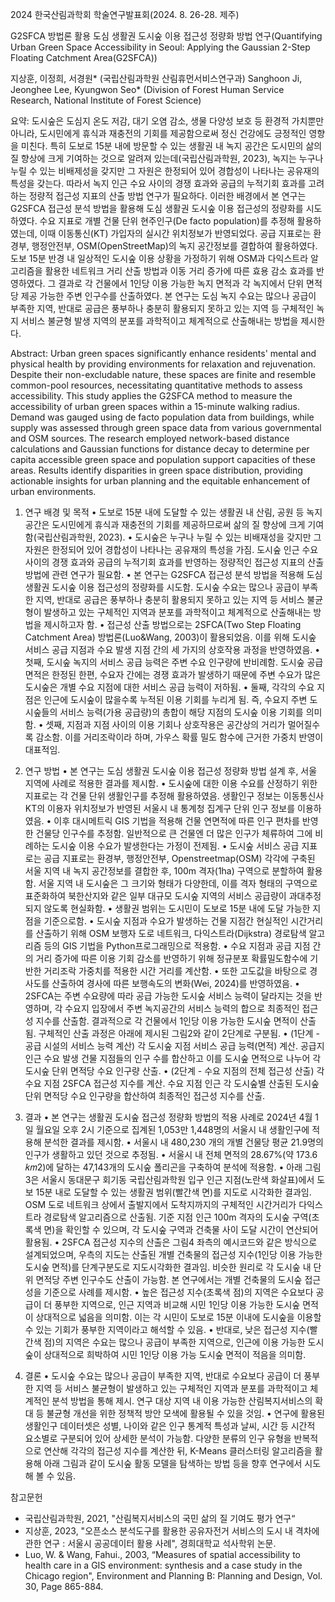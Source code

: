 2024 한국산림과학회 학술연구발표회(2024. 8. 26-28. 제주)

G2SFCA 방법론 활용 도심 생활권 도시숲 이용 접근성 정량화 방법 연구(Quantifying Urban Green Space Accessibility in Seoul: Applying the Gaussian 2-Step Floating Catchment Area(G2SFCA))

지상훈, 이정희, 서경원* (국립산림과학원 산림휴먼서비스연구과)
Sanghoon Ji, Jeonghee Lee, Kyungwon Seo* (Division of Forest Human Service Research, National Institute of Forest Science)

요약:
도시숲은 도심지 온도 저감, 대기 오염 감소, 생물 다양성 보호 등 환경적 가치뿐만 아니라, 도시민에게 휴식과 재충전의 기회를 제공함으로써 정신 건강에도 긍정적인 영향을 미친다. 
특히 도보로 15분 내에 방문할 수 있는 생활권 내 녹지 공간은 도시민의 삶의 질 향상에 크게 기여하는 것으로 알려져 있는데(국립산림과학원, 2023), 녹지는 누구나 누릴 수 있는 비배제성을 갖지만 그 자원은 한정되어 있어 경합성이 나타나는 공유재의 특성을 갖는다. 
따라서 녹지 인근 수요 사이의 경쟁 효과와 공급의 누적기회 효과를 고려하는 정량적 접근성 지표의 산출 방법 연구가 필요하다. 이러한 배경에서 본 연구는 G2SFCA 접근성 분석 방법을 활용해 도심 생활권 도시숲 이용 접근성의 정량화를 시도하였다. 
수요 지표로 개별 건물 단위 현주인구(De facto population)를 추정해 활용하였는데, 이때 이동통신(KT) 가입자의 실시간 위치정보가 반영되었다. 공급 지표로는 환경부, 행정안전부, OSM(OpenStreetMap)의 녹지 공간정보를 결합하여 활용하였다. 
도보 15분 반경 내 일상적인 도시숲 이용 상황을 가정하기 위해 OSM과 다익스트라 알고리즘을 활용한 네트워크 거리 산출 방법과 이동 거리 증가에 따른 효용 감소 효과를 반영하였다. 
그 결과로 각 건물에서 1인당 이용 가능한 녹지 면적과 각 녹지에서 단위 면적당 제공 가능한 주변 인구수를 산출하였다. 
본 연구는 도심 녹지 수요는 많으나 공급이 부족한 지역, 반대로 공급은 풍부하나 충분히 활용되지 못하고 있는 지역 등 구체적인 녹지 서비스 불균형 발생 지역의 분포를 과학적이고 체계적으로 산출해내는 방법을 제시한다. 

Abstract: 
Urban green spaces significantly enhance residents' mental and physical health by providing environments for relaxation and rejuvenation. 
Despite their non-excludable nature, these spaces are finite and resemble common-pool resources, necessitating quantitative methods to assess accessibility. 
This study applies the G2SFCA method to measure the accessibility of urban green spaces within a 15-minute walking radius. 
Demand was gauged using de facto population data from buildings, while supply was assessed through green space data from various governmental and OSM sources. 
The research employed network-based distance calculations and Gaussian functions for distance decay to determine per capita accessible green space and population support capacities of these areas. 
Results identify disparities in green space distribution, providing actionable insights for urban planning and the equitable enhancement of urban environments.


1. 연구 배경 및 목적
• 도보로 15분 내에 도달할 수 있는 생활권 내 산림, 공원 등 녹지 공간은 도시민에게 휴식과 재충전의 기회를 제공하므로써 삶의 질 향상에 크게 기여함(국립산림과학원, 2023).
• 도시숲은 누구나 누릴 수 있는 비배재성을 갖지만 그 자원은 한정되어 있어 경합성이 나타나는 공유재의 특성을 가짐. 도시숲 인근 수요 사이의 경쟁 효과와 공급의 누적기회 효과를 반영하는 정량적인 접근성 지표의 산출 방법에 관련 연구가 필요함.
• 본 연구는 G2SFCA 접근성 분석 방법을 적용해 도심 생활권 도시숲 이용 접근성의 정량화를 시도함. 도시숲 수요는 많으나 공급이 부족한 지역, 반대로 공급은 풍부하나 충분히 활용되지 못하고 있는 지역 등 서비스 불균형이 발생하고 있는 구체적인 지역과 분포를 과학적이고 체계적으로 산출해내는 방법을 제시하고자 함.
• 접근성 산출 방법으로는 2SFCA(Two Step Floating Catchment Area) 방법론(Luo&Wang, 2003)이 활용되었음. 이를 위해 도시숲 서비스 공급 지점과 수요 발생 지점 간의 세 가지의 상호작용 과정을 반영하였음.
    • 첫째, 도시숲 녹지의 서비스 공급 능력은 주변 수요 인구량에 반비례함. 도시숲 공급 면적은 한정된 한편, 수요자 간에는 경쟁 효과가 발생하기 때문에 주변 수요가 많은 도시숲은 개별 수요 지점에 대한 서비스 공급 능력이 저하됨.
    • 둘째, 각각의 수요 지점은 인근에 도시숲이 많을수록 누적된 이용 기회를 누리게 됨. 즉, 수요지 주변 도시숲들의 서비스 능력(가용 공급량)의 총합이 해당 지점의 도시숲 이용 기회를 의미함.
    • 셋째, 지점과 지점 사이의 이용 기회나 상호작용은 공간상의 거리가 멀어질수록 감소함. 이를 거리조락이라 하며, 가우스 확률 밀도 함수에 근거한 가중치 반영이 대표적임.

2. 연구 방법
• 본 연구는 도심 생활권 도시숲 이용 접근성 정량화 방법 설계 후, 서울 지역에 사례로 적용한 결과를 제시함.
• 도시숲에 대한 이용 수요를 산정하기 위한 지표로는 각 건물 단위 생활인구를 추정해 활용하였음. 생활인구 정보는 이동통신사 KT의 이용자 위치정보가 반영된 서울시 내 통계청 집계구 단위 인구 정보를 이용하였음.
• 이후 대시메트릭 GIS 기법을 적용해 건물 연면적에 따른 인구 편차를 반영한 건물당 인구수를 추정함. 일반적으로 큰 건물엔 더 많은 인구가 체류하여 그에 비례하는 도시숲 이용 수요가 발생한다는 가정이 전제됨.
• 도시숲 서비스 공급 지표로는 공급 지표로는 환경부, 행정안전부, Openstreetmap(OSM) 각각에 구축된 서울 지역 내 녹지 공간정보를 결합한 후, 100m 격자(1ha) 구역으로 분할하여 활용함.
  서울 지역 내 도시숲은 그 크기와 형태가 다양한데, 이를 격자 형태의 구역으로 표준화하여 북한산지와 같은 일부 대규모 도시숲 지역의 서비스 공급량이 과대추정 되지 않도록 현실화함.
• 생활권 범위는 도시민이 도보로 15분 내에 도달 가능한 지점을 기준으로함.
• 도시숲 지점과 수요가 발생하는 건물 지점간 현실적인 시간거리를 산출하기 위해 OSM 보행자 도로 네트워크, 다익스트라(Dijkstra) 경로탐색 알고리즘 등의 GIS 기법을 Python프로그래밍으로 적용함.
• 수요 지점과 공급 지점 간의 거리 증가에 따른 이용 기회 감소를 반영하기 위해 정규분포 확률밀도함수에 기반한 거리조락 가중치를 적용한 시간 거리를 계산함.
• 또한 고도값을 바탕으로 경사도를 산출하여 경사에 따른 보행속도의 변화(Wei, 2024)를 반영하였음.
• 2SFCA는 주변 수요량에 따라 공급 가능한 도시숲 서비스 능력이 달라지는 것을 반영하며, 각 수요지 입장에서 주변 녹지공간의 서비스 능력의 합으로 최종적인 접근성 지수를 산출함. 결과적으로 각 건물에서 1인당 이용 가능한 도시숲 면적이 산출됨. 구체적인 산출 과정은 아래에 제시된 그림2와 같이 2단계로 구분됨.
    • (1단계 - 공급 시설의 서비스 능력 계산) 각 도시숲 지점 서비스 공급 능력(면적) 계산. 공급지 인근 수요 발생 건물 지점들의 인구 수를 합산하고 이를 도시숲 면적으로 나누어 각 도시숲 단위 면적당 수요 인구량 산출.
    • (2단계 - 수요 지점의 전체 접근성 산출) 각 수요 지점 2SFCA 접근성 지수를 계산. 수요 지점 인근 각 도시숲별 산출된 도시숲 단위 면적당 수요 인구량을 합산하여 최종적인 접근성 지수를 산출.

3. 결과
• 본 연구는 생활권 도시숲 접근성 정량화 방법의 적용 사례로 2024년 4월 1일 월요일 오후 2시 기준으로 집계된 1,053만 1,448명의 서울시 내 생활인구에 적용해 분석한 결과를 제시함.
• 서울시 내 480,230 개의 개별 건물당 평균 21.9명의 인구가 생활하고 있던 것으로 추정됨.
• 서울시 내 전체 면적의 28.67%(약 173.6 𝑘𝑚2)에 달하는 47,143개의 도시숲 폴리곤을 구축하여 분석에 적용함.
• 아래 그림3은 서울시 동대문구 회기동 국립산림과학원 입구 인근 지점(노란색 화살표)에서 도보 15분 내로 도달할 수 있는 생활권 범위(빨간색 면)를 지도로 시각화한 결과임.
  OSM 도로 네트워크 상에서 출발지에서 도착지까지의 구체적인 시간거리가 다익스트라 경로탐색 알고리즘으로 산출됨. 기준 지점 인근 100m 격자의 도시숲 구역(초록색 면)을 확인할 수 있으며, 각 도시숲 구역과 건축물 사이 도달 시간이 연산되어 활용됨.
• 2SFCA 접근성 지수의 산출은 그림4 좌측의 예시코드와 같은 방식으로 설계되었으며, 우측의 지도는 산출된 개별 건축물의 접근성 지수(1인당 이용 가능한 도시숲 면적)를 단계구분도로 지도시각화한 결과임.
비슷한 원리로 각 도시숲 내 단위 면적당 주변 인구수도 산출이 가능함. 본 연구에서는 개별 건축물의 도시숲 접근성을 기준으로 사례를 제시함.
• 높은 접근성 지수(초록색 점)의 지역은 수요보다 공급이 더 풍부한 지역으로, 인근 지역과 비교해 시민 1인당 이용 가능한 도시숲 면적이 상대적으로 넓음을 의미함. 이는 각 시민이 도보로 15분 이내에 도시숲을 이용할 수 있는 기회가 풍부한 지역이라고 해석할 수 있음.
• 반대로, 낮은 접근성 지수(빨간색 점)의 지역은 수요는 많으나 공급이 부족한 지역으로, 인근에 이용 가능한 도시숲이 상대적으로 희박하여 시민 1인당 이용 가능 도시숲 면적이 적음을 의미함.

4. 결론
• 도시숲 수요는 많으나 공급이 부족한 지역, 반대로 수요보다 공급이 더 풍부한 지역 등 서비스 불균형이 발생하고 있는 구체적인 지역과 분포를 과학적이고 체계적인 분석 방법을 통해 제시. 연구 대상 지역 내 이용 가능한 산림복지서비스의 확대 등 불균형 개선을 위한 정책적 방안 모색에 활용될 수 있을 것임.
• 연구에 활용된 생활인구 데이터셋은 성별, 나이와 같은 인구 통계적 특성과 날씨, 시간 등 시간적 요소별로 구분되어 있어 상세한 분석이 가능함.
  다양한 분류의 인구 유형을 반복적으로 연산해 각각의 접근성 지수를 계산한 뒤, K-Means 클러스터링 알고리즘을 활용해 아래 그림과 같이 도시숲 활동 모델을 탐색하는 방법 등을 향후 연구에서 시도해 볼 수 있음.

참고문헌
- 국립산림과학원, 2021, "산림복지서비스의 국민 삶의 질 기여도 평가 연구“
- 지상훈, 2023, "오픈소스 분석도구를 활용한 공유자전거 서비스의 도시 내 격차에 관한 연구 : 서울시 공공데이터 활용 사례", 경희대학교 석사학위 논문.
- Luo, W. & Wang, Fahui., 2003, “Measures of spatial accessibility to health care in a GIS environment: synthesis and a case study in the Chicago region", Environment and Planning B: Planning and Design, Vol. 30, Page 865-884.
